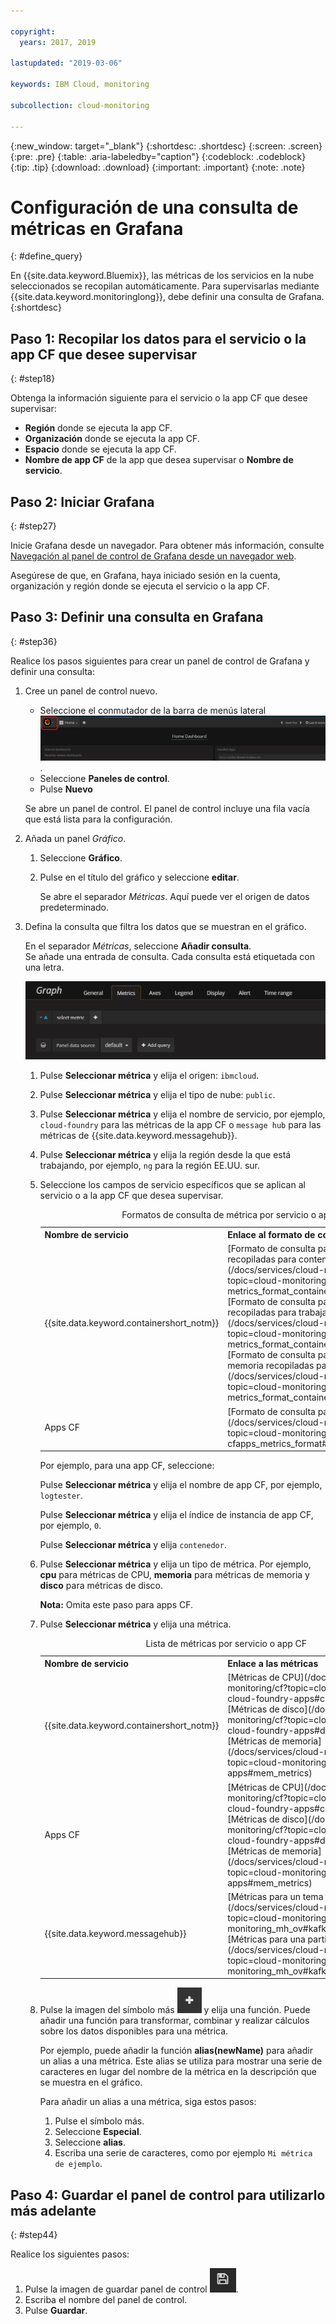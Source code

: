 ```yaml
---

copyright:
  years: 2017, 2019

lastupdated: "2019-03-06"

keywords: IBM Cloud, monitoring

subcollection: cloud-monitoring

---
```


{:new_window: target="_blank"}
{:shortdesc: .shortdesc}
{:screen: .screen}
{:pre: .pre}
{:table: .aria-labeledby="caption"}
{:codeblock: .codeblock}
{:tip: .tip}
{:download: .download}
{:important: .important}
{:note: .note}


# Configuración de una consulta de métricas en Grafana
{: #define_query}

En {{site.data.keyword.Bluemix}}, las métricas de los servicios en la nube seleccionados se recopilan automáticamente. Para supervisarlas mediante {{site.data.keyword.monitoringlong}}, debe definir una consulta de Grafana. 
{:shortdesc}

## Paso 1: Recopilar los datos para el servicio o la app CF que desee supervisar
{: #step18}

Obtenga la información siguiente para el servicio o la app CF que desee supervisar:

* **Región** donde se ejecuta la app CF.
* **Organización** donde se ejecuta la app CF. 	
* **Espacio** donde se ejecuta la app CF. 
* **Nombre de app CF** de la app que desea supervisar o **Nombre de servicio**. 


## Paso 2: Iniciar Grafana
{: #step27}

Inicie Grafana desde un navegador. Para obtener más información, consulte [Navegación al panel de control de Grafana desde un navegador web](/docs/services/cloud-monitoring/grafana?topic=cloud-monitoring-navigating_grafana#launch_grafana_from_browser).

Asegúrese de que, en Grafana, haya iniciado sesión en la cuenta, organización y región donde se ejecuta el servicio o la app CF. 


## Paso 3: Definir una consulta en Grafana
{: #step36}

Realice los pasos siguientes para crear un panel de control de Grafana y definir una consulta:

1. Cree un panel de control nuevo.

    * Seleccione el conmutador de la barra de menús lateral ![Barra de menús lateral de Grafana](images/grafana_settings.gif "Barra de menús lateral de Grafana").
    * Seleccione **Paneles de control**.
    * Pulse **Nuevo**

    Se abre un panel de control. El panel de control incluye una fila vacía que está lista para la configuración.

2. Añada un panel *Gráfico*.

    1. Seleccione **Gráfico**.

    2. Pulse en el título del gráfico y seleccione **editar**.

        Se abre el separador *Métricas*. Aquí puede ver el origen de datos predeterminado.

3. Defina la consulta que filtra los datos que se muestran en el gráfico. 

    En el separador *Métricas*, seleccione **Añadir consulta**. <br>Se añade una entrada de consulta. Cada consulta está etiquetada con una letra.
    
    ![Entrada de nueva consulta](images/grafana4_query_f1.gif "Entrada de nueva consulta")
        
    1. Pulse **Seleccionar métrica** y elija el origen: `ibmcloud`.
    
    2. Pulse **Seleccionar métrica** y elija el tipo de nube: `public`.
    
    3. Pulse **Seleccionar métrica** y elija el nombre de servicio, por ejemplo, `cloud-foundry` para las métricas de la app CF o `message hub` para las métricas de {{site.data.keyword.messagehub}}.
    
    4. Pulse **Seleccionar métrica** y elija la región desde la que está trabajando, por ejemplo, `ng` para la región EE.UU. sur.
    
    5. Seleccione los campos de servicio específicos que se aplican al servicio o a la app CF que desea supervisar.

        <table>
          <caption>Formatos de consulta de métrica por servicio o app CF</caption>
          <tr>
            <th>Nombre de servicio</th>
            <th>Enlace al formato de consulta de métrica</th> 
          </tr>
          <tr>
            <td>{{site.data.keyword.containershort_notm}}</td>
            <td>[Formato de consulta para métricas de CPU recopiladas para contenedores](/docs/services/cloud-monitoring/reference?topic=cloud-monitoring-metrics_format_containers#cpu_containers) </br>[Formato de consulta para métricas de carga recopiladas para trabajadores](/docs/services/cloud-monitoring/reference?topic=cloud-monitoring-metrics_format_containers#load_workers) </br>[Formato de consulta para métricas de memoria recopiladas para contenedores](/docs/services/cloud-monitoring/reference?topic=cloud-monitoring-metrics_format_containers#mem_containers)</td> 
          </tr>
          <tr>
            <td>Apps CF</td>
            <td>[Formato de consulta para apps CF](/docs/services/cloud-monitoring/reference?topic=cloud-monitoring-cfapps_metrics_format#cfapps_metrics_format)</td> 
          </tr>
        </table>

        Por ejemplo, para una app CF, seleccione:
    
        Pulse **Seleccionar métrica** y elija el nombre de app CF, por ejemplo, `logtester`.
    
        Pulse **Seleccionar métrica** y elija el índice de instancia de app CF, por ejemplo, `0`.

        Pulse **Seleccionar métrica** y elija `contenedor`.
    
    9. Pulse **Seleccionar métrica** y elija un tipo de métrica. Por ejemplo, **cpu** para métricas de CPU, **memoria** para métricas de memoria y **disco** para métricas de disco. 

        **Nota:** Omita este paso para apps CF. 

    10. Pulse **Seleccionar métrica** y elija una métrica. 

        <table>
          <caption>Lista de métricas por servicio o app CF</caption>
          <tr>
            <th>Nombre de servicio</th>
            <th>Enlace a las métricas</th> 
          </tr>
          <tr>
            <td>{{site.data.keyword.containershort_notm}}</td>
            <td>[Métricas de CPU](/docs/services/cloud-monitoring/cf?topic=cloud-monitoring-cloud-foundry-apps#cpu_metrics) </br>[Métricas de disco](/docs/services/cloud-monitoring/cf?topic=cloud-monitoring-cloud-foundry-apps#disk_metrics) </br>[Métricas de memoria](/docs/services/cloud-monitoring/cf?topic=cloud-monitoring-cloud-foundry-apps#mem_metrics)</td> 
          </tr>
          <tr>
            <td>Apps CF</td>
            <td>[Métricas de CPU](/docs/services/cloud-monitoring/cf?topic=cloud-monitoring-cloud-foundry-apps#cpu_metrics)  </br>[Métricas de disco](/docs/services/cloud-monitoring/cf?topic=cloud-monitoring-cloud-foundry-apps#disk_metrics)   </br>[Métricas de memoria](/docs/services/cloud-monitoring/cf?topic=cloud-monitoring-cloud-foundry-apps#mem_metrics)</td> 
          </tr>
          <tr>
            <td>{{site.data.keyword.messagehub}}</td>
            <td>[Métricas para un tema de Kafka](/docs/services/cloud-monitoring/mh?topic=cloud-monitoring-monitoring_mh_ov#kafka_topic_metrics) </br>[Métricas para una partición de Kafka](/docs/services/cloud-monitoring/mh?topic=cloud-monitoring-monitoring_mh_ov#kafka_partition_metrics)</td> 
          </tr>
        </table>

    10. Pulse la imagen del símbolo más ![Añadir iconos](images/grafana_plus_image.gif "Imagen del símbolo Más") y elija una función. Puede añadir una función para transformar, combinar y realizar cálculos sobre los datos disponibles para una métrica.
        
        Por ejemplo, puede añadir la función **alias(newName)** para añadir un alias a una métrica. Este alias se utiliza para mostrar una serie de caracteres en lugar del nombre de la métrica en la descripción que se muestra en el gráfico.
        
        Para añadir un alias a una métrica, siga estos pasos:
        
        1. Pulse el símbolo más.
        2. Seleccione **Especial**. 
        3. Seleccione **alias**.
        4. Escriba una serie de caracteres, como por ejemplo `Mi métrica de ejemplo`.


## Paso 4: Guardar el panel de control para utilizarlo más adelante
{: #step44}

Realice los siguientes pasos:

1. Pulse la imagen de guardar panel de control ![Imagen Guardar panel de control](images/grafana_save_image.gif "Imagen Guardar panel de control").
2. Escriba el nombre del panel de control.
3. Pulse **Guardar**.
